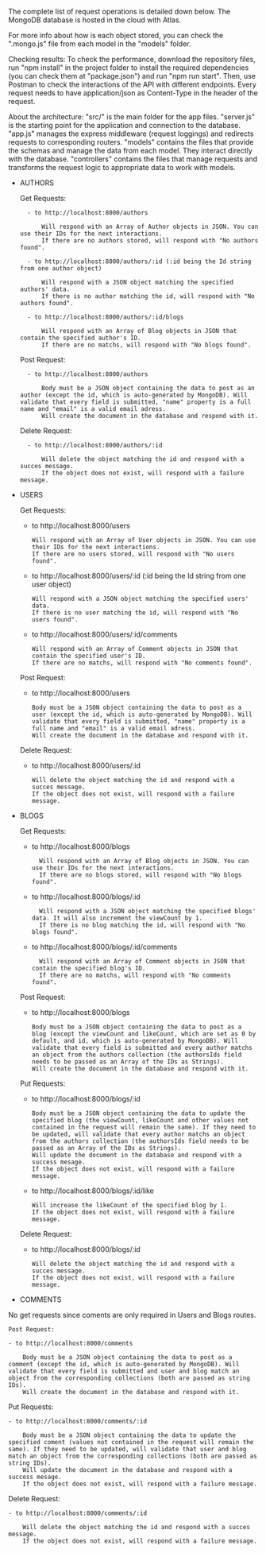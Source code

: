 The complete list of request operations is detailed down below. The MongoDB database is hosted in the cloud with Atlas.

For more info about how is each object stored, you can check the ".mongo.js" file from each model in the "models" folder.

Checking results:
To check the performance, download the repository files, run "npm install" in the project folder to install the required dependencies (you can check them at "package.json") and run "npm run start". Then, use Postman to check the interactions of the API with different endpoints. Every request needs to have application/json as Content-Type in the header of the request.

About the architecture:
"src/" is the main folder for the app files.
"server.js" is the starting point for the application and connection to the database.
"app.js" manages the express middleware (request loggings) and redirects requests to corresponding routers.
"models" contains the files that provide the schemas and manage the data from each model. They interact directly with the database.
"controllers" contains the files that manage requests and transforms the request logic to appropriate data to work with models.

- AUTHORS

  Get Requests:

        - to http://localhost:8000/authors

            Will respond with an Array of Author objects in JSON. You can use their IDs for the next interactions.
            If there are no authors stored, will respond with "No authors found".

        - to http://localhost:8000/authors/:id (:id being the Id string from one author object)

            Will respond with a JSON object matching the specified authors' data.
            If there is no author matching the id, will respond with "No authors found".

        - to http://localhost:8000/authors/:id/blogs

            Will respond with an Array of Blog objects in JSON that contain the specified author's ID.
            If there are no matchs, will respond with "No blogs found".

  Post Request:

        - to http://localhost:8000/authors

            Body must be a JSON object containing the data to post as an author (except the id, which is auto-generated by MongoDB). Will validate that every field is submitted, "name" property is a full name and "email" is a valid email adress.
            Will create the document in the database and respond with it.

  Delete Request:

        - to http://localhost:8000/authors/:id

            Will delete the object matching the id and respond with a succes message.
            If the object does not exist, will respond with a failure message.

- USERS

  Get Requests:

  - to http://localhost:8000/users

        Will respond with an Array of User objects in JSON. You can use their IDs for the next interactions.
        If there are no users stored, will respond with "No users found".

  - to http://localhost:8000/users/:id (:id being the Id string from one user object)

        Will respond with a JSON object matching the specified users' data.
        If there is no user matching the id, will respond with "No users found".

  - to http://localhost:8000/users/:id/comments

        Will respond with an Array of Comment objects in JSON that contain the specified user's ID.
        If there are no matchs, will respond with "No comments found".

  Post Request:

  - to http://localhost:8000/users

        Body must be a JSON object containing the data to post as a user (except the id, which is auto-generated by MongoDB). Will validate that every field is submitted, "name" property is a full name and "email" is a valid email adress.
        Will create the document in the database and respond with it.

  Delete Request:

  - to http://localhost:8000/users/:id

        Will delete the object matching the id and respond with a succes message.
        If the object does not exist, will respond with a failure message.

- BLOGS

  Get Requests:

  - to http://localhost:8000/blogs

          Will respond with an Array of Blog objects in JSON. You can use their IDs for the next interactions.
          If there are no blogs stored, will respond with "No blogs found".

  - to http://localhost:8000/blogs/:id

          Will respond with a JSON object matching the specified blogs' data. It will also increment the viewCount by 1.
          If there is no blog matching the id, will respond with "No blogs found".

  - to http://localhost:8000/blogs/:id/comments

          Will respond with an Array of Comment objects in JSON that contain the specified blog's ID.
          If there are no matchs, will respond with "No comments found".

  Post Request:

  - to http://localhost:8000/blogs

        Body must be a JSON object containing the data to post as a blog (except the viewCount and likeCount, which are set as 0 by default, and id, which is auto-generated by MongoDB). Will validate that every field is submitted and every author matchs an object from the authors collection (the authorsIds field needs to be passed as an Array of the IDs as Strings).
        Will create the document in the database and respond with it.

  Put Requests:

  - to http://localhost:8000/blogs/:id

        Body must be a JSON object containing the data to update the specified blog (the viewCount, likeCount and other values not contained in the request will remain the same). If they need to be updated, will validate that every author matchs an object from the authors collection (the authorsIds field needs to be passed as an Array of the IDs as Strings).
        Will update the document in the database and respond with a success mesage.
        If the object does not exist, will respond with a failure message.

  - to http://localhost:8000/blogs/:id/like

        Will increase the likeCount of the specified blog by 1.
        If the object does not exist, will respond with a failure message.

  Delete Request:

  - to http://localhost:8000/blogs/:id

        Will delete the object matching the id and respond with a succes message.
        If the object does not exist, will respond with a failure message.

- COMMENTS

No get requests since coments are only required in Users and Blogs routes.

    Post Request:

    - to http://localhost:8000/comments

        Body must be a JSON object containing the data to post as a comment (except the id, which is auto-generated by MongoDB). Will validate that every field is submitted and user and blog match an object from the corresponding collections (both are passed as string IDs).
        Will create the document in the database and respond with it.

Put Requests:

    - to http://localhost:8000/comments/:id

        Body must be a JSON object containing the data to update the specified coment (values not contained in the request will remain the same). If they need to be updated, will validate that user and blog match an object from the corresponding collections (both are passed as string IDs).
        Will update the document in the database and respond with a success mesage.
        If the object does not exist, will respond with a failure message.

Delete Request:

    - to http://localhost:8000/comments/:id

        Will delete the object matching the id and respond with a succes message.
        If the object does not exist, will respond with a failure message.
